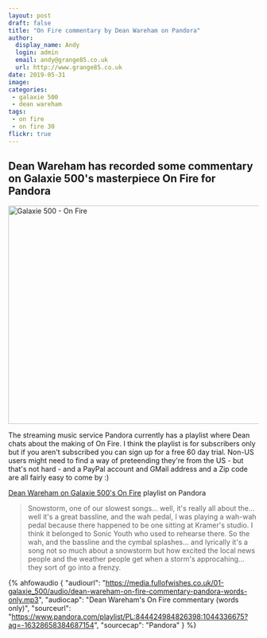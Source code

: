 ```yaml
---
layout: post
draft: false
title: "On Fire commentary by Dean Wareham on Pandora"
author:
  display_name: Andy
  login: admin
  email: andy@grange85.co.uk
  url: http://www.grange85.co.uk
date: 2019-05-31
image: 
categories:
 - galaxie 500
 - dean wareham
tags:
 - on fire
 - on fire 30
flickr: true
---
```

## Dean Wareham has recorded some commentary on Galaxie 500's masterpiece On Fire for Pandora

<a data-flickr-embed="true"  href="https://www.flickr.com/photos/grange85/14966010204/in/photolist-2g4iCWS-psWdjt-oNuHqG-Rb46d4-2dib5rW-2bMbbwH-2bBJXcg-MEniNo-Q4c6BD-CmbUHa-qbZ9qj-pwMyUg-qrghG1-dQ8t3z-dQ84ZX-5H4mv9" title="Galaxie 500 - On Fire"><img src="https://live.staticflickr.com/3943/14966010204_c004905dfe_c.jpg" width="800" height="439" alt="Galaxie 500 - On Fire"></a>

The streaming music service Pandora currently has a playlist where Dean chats about the making of On Fire. I think the playlist is for subscribers only but if you aren't subscribed you can sign up for a free 60 day trial. Non-US users might need to find a way of preteending they're from the US - but that's not hard - and a PayPal account and GMail address and a Zip code are all fairly easy to come by :)

<a href="https://www.pandora.com/playlist/PL:844424984826398:1044336675?ag=-16328658384687154">Dean Wareham on Galaxie 500's On Fire</a> playlist on Pandora

> Snowstorm, one of our slowest songs&hellip; well, it's really all about the&hellip; well it's a great bassline, and the wah pedal, I was playing a wah-wah pedal because there happened to be one sitting at Kramer's studio. I think it belonged to Sonic Youth who used to rehearse there. So the wah, and the bassline and the cymbal splashes&hellip; and lyrically it's a song not so much about a snowstorm but how excited the local news people and the weather people get when a storm's approcahing&hellip; they sort of go into a frenzy.


 {% ahfowaudio {
  "audiourl": "https://media.fullofwishes.co.uk/01-galaxie_500/audio/dean-wareham-on-fire-commentary-pandora-words-only.mp3",
  "audiocap": "Dean Wareham's On Fire commentary (words only)",
  "sourceurl": "https://www.pandora.com/playlist/PL:844424984826398:1044336675?ag=-16328658384687154",
  "sourcecap": "Pandora"
  } %}
